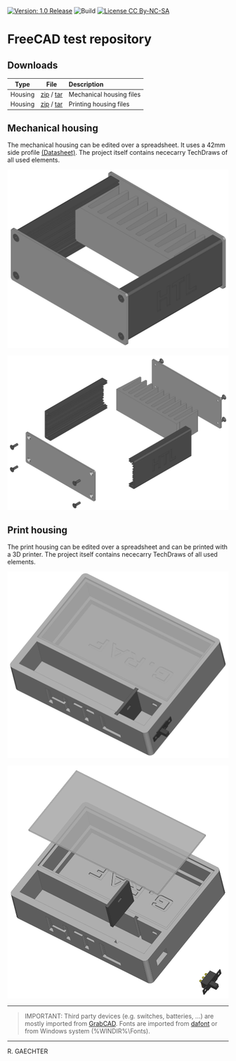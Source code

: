 [![Version: 1.0 Release](https://img.shields.io/badge/Version-1.0%20Release-green.svg)](https://github.com/0x007e/freecad) ![Build](https://github.com/0x007e/freecad/actions/workflows/build.yml/badge.svg?branch=main) [![License CC By-NC-SA](https://img.shields.io/badge/Hardware-CC--BY--NC--SA--4.0-lightgrey)](https://creativecommons.org/licenses/by-nc-sa/4.0/legalcode)

# FreeCAD test repository

## Downloads

| Type      | File               | Description              |
|:---------:|:------------------:|:-------------------------|
| Housing | [zip](https://github.com/0x007E/freecad/releases/latest/download/freecad-mechanical.zip) / [tar](https://github.com/0x007E/freecad/releases/latest/download/freecad-mechanical.tar.gz) | Mechanical housing files     |
| Housing | [zip](https://github.com/0x007E/freecad/releases/latest/download/freecad-printing.zip) / [tar](https://github.com/0x007E/freecad/releases/latest/download/freecad-printing.tar.gz) | Printing housing files     |


## Mechanical housing

The mechanical housing can be edited over a spreadsheet. It uses a 42mm side profile [(Datasheet)](https://gie-tec.de/wp-content/uploads/2017/03/db_122010.pdf). The project itself contains nececarry TechDraws of all used elements.

![Mechanical](./m_design.png)

![Mechanical](./m_explode.png)

## Print housing

The print housing can be edited over a spreadsheet and can be printed with a 3D printer. The project itself contains nececarry TechDraws of all used elements.

![Mechanical](./p_design.png)

![Mechanical](./p_explode.png)

---

> IMPORTANT: Third party devices (e.g. switches, batteries, ...) are mostly imported from [GrabCAD](https://grabcad.com/dashboard). Fonts are imported from [dafont](https://www.dafont.com/) or from Windows system (%WINDIR%\Fonts).

---

R. GAECHTER